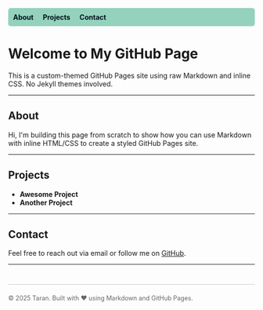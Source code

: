 <!-- Title (for search engines, not visible) -->
<h1 style="display: none;">My Custom GitHub Page</h1>

<!-- Custom-styled nav bar -->
<div style="background-color:#94d2bd; padding:10px; border-radius:5px; margin-bottom:30px;">
  <a href="#about" style="margin-right:15px; color:#001219; font-weight:bold; text-decoration:none;">About</a>
  <a href="#projects" style="margin-right:15px; color:#001219; font-weight:bold; text-decoration:none;">Projects</a>
  <a href="#contact" style="color:#001219; font-weight:bold; text-decoration:none;">Contact</a>
</div>

# Welcome to My GitHub Page

This is a custom-themed GitHub Pages site using raw Markdown and inline CSS. No Jekyll themes involved.

---

## <a id="about"></a>About

Hi, I'm building this page from scratch to show how you can use Markdown with inline HTML/CSS to create a styled GitHub Pages site.

---

## <a id="projects"></a>Projects

- **Awesome Project**
- **Another Project**

---

## <a id="contact"></a>Contact

Feel free to reach out via email or follow me on [GitHub](https://github.com/yourusername).

---

<div style="margin-top:40px; font-size:0.9em; color:#666; border-top:1px solid #ccc; padding-top:20px;">
  © 2025 Taran. Built with ❤️ using Markdown and GitHub Pages.
</div>
